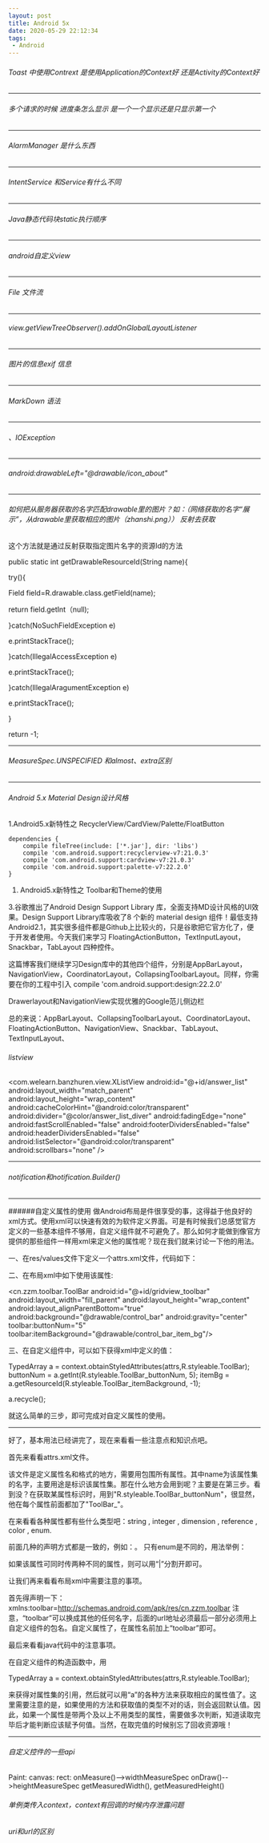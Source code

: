 ```yaml
---
layout: post
title: Android 5x
date: 2020-05-29 22:12:34
tags: 
 - Android
---
```



###### Toast 中使用Contrext 是使用Application的Context好 还是Activity的Context好

---

###### 多个请求的时候 进度条怎么显示 是一个一个显示还是只显示第一个

---

###### AlarmManager 是什么东西

----

###### IntentService 和Service有什么不同

---

###### Java静态代码块static执行顺序

---

###### android自定义view

---

###### File 文件流

---

###### view.getViewTreeObserver().addOnGlobalLayoutListener

---

###### 图片的信息exif 信息

---

###### MarkDown 语法

---



###### 、IOException

---

######  android:drawableLeft="@drawable/icon_about" 

---

###### 如何把从服务器获取的名字匹配drawable里的图片？如：（网络获取的名字“展示”，从drawable里获取相应的图片（zhanshi.png））  反射去获取

这个方法就是通过反射获取指定图片名字的资源Id的方法

public static int getDrawableResourceId(String name){

 try(){

Field field=R.drawable.class.getField(name);

return  field.getInt（null);

}catch(NoSuchFieldException e)

e.printStackTrace();  

}catch(IllegalAccessException e)

e.printStackTrace();  

}catch(IllegalAragumentException e)

e.printStackTrace();  

}

return -1;

---

###### MeasureSpec.UNSPECIFIED 和almost、extra区别

---

###### Android  5.x Material Design设计风格

1.Android5.x新特性之 RecyclerView/CardView/Palette/FloatButton

	dependencies {
	    compile fileTree(include: ['*.jar'], dir: 'libs')
	    compile 'com.android.support:recyclerview-v7:21.0.3'
	    compile 'com.android.support:cardview-v7:21.0.3'
	    compile 'com.android.support:palette-v7:22.2.0'
	}

1. Android5.x新特性之 Toolbar和Theme的使用

3.谷歌推出了Android Design Support Library 库，全面支持MD设计风格的UI效果。Design Support Library库吸收了8 个新的 material design 组件！最低支持 Android2.1，其实很多组件都是Github上比较火的，只是谷歌把它官方化了，便于开发者使用。今天我们来学习
FloatingActionButton，TextInputLayout，Snackbar，TabLayout 四种控件。

 这篇博客我们继续学习Design库中的其他四个组件，分别是AppBarLayout，NavigationView，CoordinatorLayout，CollapsingToolbarLayout。同样，你需要在你的工程中引入
compile 'com.android.support:design:22.2.0'

Drawerlayout和NavigationView实现优雅的Google范儿侧边栏

总的来说：AppBarLayout、CollapsingToolbarLayout、CoordinatorLayout、FloatingActionButton、NavigationView、Snackbar、TabLayout、TextInputLayout、

###### listview

  <com.welearn.banzhuren.view.XListView
        android:id="@+id/answer_list"
        android:layout_width="match_parent"
        android:layout_height="wrap_content"
        android:cacheColorHint="@android:color/transparent"
        android:divider="@color/answer_list_diver"
        android:fadingEdge="none"
        android:fastScrollEnabled="false"
        android:footerDividersEnabled="false"
        android:headerDividersEnabled="false"
        android:listSelector="@android:color/transparent"
        android:scrollbars="none" />

---

###### notification和notification.Builder()
***
######自定义属性的使用
做Android布局是件很享受的事，这得益于他良好的xml方式。使用xml可以快速有效的为软件定义界面。可是有时候我们总感觉官方定义的一些基本组件不够用，自定义组件就不可避免了。那么如何才能做到像官方提供的那些组件一样用xml来定义他的属性呢？现在我们就来讨论一下他的用法。

一、在res/values文件下定义一个attrs.xml文件，代码如下：

<?xml version="1.0" encoding="utf-8"?> 
<resources> 
    <declare-styleable name="ToolBar"> 
        <attr name="buttonNum" format="integer"/> 
        <attr name="itemBackground" format="reference|color"/> 
    </declare-styleable> 
</resources>

二、在布局xml中如下使用该属性:

<?xml version="1.0" encoding="utf-8"?> 
<RelativeLayout xmlns:android="http://schemas.android.com/apk/res/android" 
    xmlns:toolbar="http://schemas.android.com/apk/res/cn.zzm.toolbar" 
    androidrientation="vertical" 
    android:layout_width="fill_parent" 
    android:layout_height="fill_parent" 
    > 
    <cn.zzm.toolbar.ToolBar android:id="@+id/gridview_toolbar" 
        android:layout_width="fill_parent" 
        android:layout_height="wrap_content" 
        android:layout_alignParentBottom="true" 
        android:background="@drawable/control_bar" 
        android:gravity="center" 
        toolbar:buttonNum="5" 
        toolbar:itemBackground="@drawable/control_bar_item_bg"/> 
</RelativeLayout>

三、在自定义组件中，可以如下获得xml中定义的值：

TypedArray a = context.obtainStyledAttributes(attrs,R.styleable.ToolBar); 
buttonNum = a.getInt(R.styleable.ToolBar_buttonNum, 5); 
itemBg = a.getResourceId(R.styleable.ToolBar_itemBackground, -1);

a.recycle();

就这么简单的三步，即可完成对自定义属性的使用。

*********************************************************************

好了，基本用法已经讲完了，现在来看看一些注意点和知识点吧。

首先来看看attrs.xml文件。

该文件是定义属性名和格式的地方，需要用<declare-styleable name="ToolBar"></declare-styleable>包围所有属性。其中name为该属性集的名字，主要用途是标识该属性集。那在什么地方会用到呢？主要是在第三步。看到没？在获取某属性标识时，用到"R.styleable.ToolBar_buttonNum"，很显然，他在每个属性前面都加了"ToolBar_"。

在来看看各种属性都有些什么类型吧：string , integer , dimension , reference , color , enum.

前面几种的声明方式都是一致的，例如：<attr name="buttonNum" format="integer"/>。 
只有enum是不同的，用法举例：

<attr name="testEnum"> 
    <enum name="fill_parent" value="-1"/> 
    <enum name="wrap_content" value="-2"/> 
</attr>

如果该属性可同时传两种不同的属性，则可以用“|”分割开即可。



让我们再来看看布局xml中需要注意的事项。

首先得声明一下：xmlns:toolbar=http://schemas.android.com/apk/res/cn.zzm.toolbar 
注意，“toolbar”可以换成其他的任何名字，后面的url地址必须最后一部分必须用上自定义组件的包名。自定义属性了，在属性名前加上“toolbar”即可。



最后来看看java代码中的注意事项。

在自定义组件的构造函数中，用

TypedArray a = context.obtainStyledAttributes(attrs,R.styleable.ToolBar);

来获得对属性集的引用，然后就可以用“a”的各种方法来获取相应的属性值了。这里需要注意的是，如果使用的方法和获取值的类型不对的话，则会返回默认值。因此，如果一个属性是带两个及以上不用类型的属性，需要做多次判断，知道读取完毕后才能判断应该赋予何值。当然，在取完值的时候别忘了回收资源哦！

***
###### 自定义控件的一些api 
Paint:
canvas:
rect:
onMeasure()-->widthMeasureSpec
onDraw()-->heightMeasureSpec
getMeasuredWidth(), getMeasuredHeight()




######   单例类传入context，context有回调的时候内存泄露问题


###### uri和url的区别



















​    